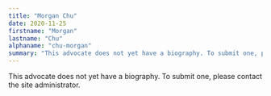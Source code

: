 ```yaml
---
title: "Morgan Chu"
date: 2020-11-25
firstname: "Morgan"
lastname: "Chu"
alphaname: "chu-morgan"
summary: "This advocate does not yet have a biography. To submit one, please contact the site administrator."
---
```

This advocate does not yet have a biography. To submit one, please contact the site administrator.

